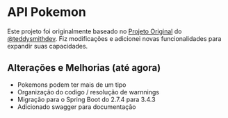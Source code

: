 # API Pokemon

Este projeto foi originalmente baseado no [Projeto Original](https://github.com/teddysmithdev/pokemon-review-springboot) do [@teddysmithdev](https://github.com/teddysmithdev). Fiz modificações e adicionei novas funcionalidades para expandir suas capacidades.

## Alterações e Melhorias (até agora)
- Pokemons podem ter mais de um tipo
- Organização do codigo / resolução de warnnings
- Migração para o Spring Boot do 2.7.4 para 3.4.3
- Adicionado swagger para documentação
